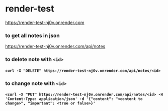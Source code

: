 # render-test

https://render-test-nj0v.onrender.com

### to get all notes in json
https://render-test-nj0v.onrender.com/api/notes

### to delete note with `<id>`
#### `curl -X "DELETE" https://render-test-nj0v.onrender.com/api/notes/<id>`

### to change note with `<id>`
#### `<curl -X "PUT" https://render-test-nj0v.onrender.com/api/notes/<id> -H 'Content-Type: application/json' -d '{"content": "<content to change>", "important": <true or false>}'`


